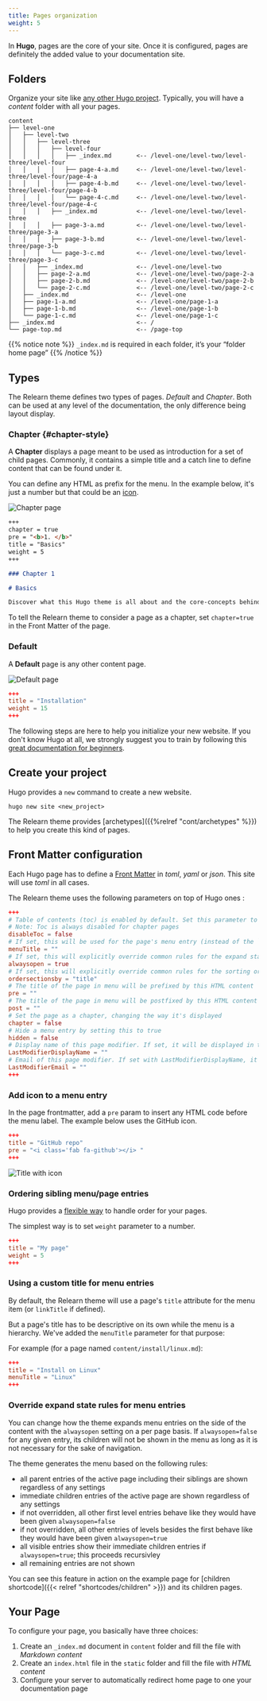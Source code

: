 ```yaml
---
title: Pages organization
weight: 5
---
```


In **Hugo**, pages are the core of your site. Once it is configured, pages are definitely the added value to your documentation site.

## Folders

Organize your site like [any other Hugo project](https://gohugo.io/content/organization/). Typically, you will have a *content* folder with all your pages.

````plaintext
content
├── level-one
│   ├── level-two
│   │   ├── level-three
│   │   │   ├── level-four
│   │   │   │   ├── _index.md       <-- /level-one/level-two/level-three/level-four
│   │   │   │   ├── page-4-a.md     <-- /level-one/level-two/level-three/level-four/page-4-a
│   │   │   │   ├── page-4-b.md     <-- /level-one/level-two/level-three/level-four/page-4-b
│   │   │   │   └── page-4-c.md     <-- /level-one/level-two/level-three/level-four/page-4-c
│   │   │   ├── _index.md           <-- /level-one/level-two/level-three
│   │   │   ├── page-3-a.md         <-- /level-one/level-two/level-three/page-3-a
│   │   │   ├── page-3-b.md         <-- /level-one/level-two/level-three/page-3-b
│   │   │   └── page-3-c.md         <-- /level-one/level-two/level-three/page-3-c
│   │   ├── _index.md               <-- /level-one/level-two
│   │   ├── page-2-a.md             <-- /level-one/level-two/page-2-a
│   │   ├── page-2-b.md             <-- /level-one/level-two/page-2-b
│   │   └── page-2-c.md             <-- /level-one/level-two/page-2-c
│   ├── _index.md                   <-- /level-one
│   ├── page-1-a.md                 <-- /level-one/page-1-a
│   ├── page-1-b.md                 <-- /level-one/page-1-b
│   └── page-1-c.md                 <-- /level-one/page-1-c
├── _index.md                       <-- /
└── page-top.md                     <-- /page-top
````

{{% notice note %}}
`_index.md` is required in each folder, it’s your “folder home page”
{{% /notice %}}

## Types

The Relearn theme defines two types of pages. *Default* and *Chapter*. Both can be used at any level of the documentation, the only difference being layout display.

### Chapter {#chapter-style}

A **Chapter** displays a page meant to be used as introduction for a set of child pages. Commonly, it contains a simple title and a catch line to define content that can be found under it.

You can define any HTML as prefix for the menu. In the example below, it's just a number but that could be an [icon](https://fortawesome.github.io/Font-Awesome/).

![Chapter page](images/pages-chapter.png?classes=shadow&width=60pc)

```markdown
+++
chapter = true
pre = "<b>1. </b>"
title = "Basics"
weight = 5
+++

### Chapter 1

# Basics

Discover what this Hugo theme is all about and the core-concepts behind it.
```

To tell the Relearn theme to consider a page as a chapter, set `chapter=true` in the Front Matter of the page.

### Default

A **Default** page is any other content page.

![Default page](images/pages-default.png?classes=shadow&width=60pc)

```toml
+++
title = "Installation"
weight = 15
+++
```

The following steps are here to help you initialize your new website. If you don't know Hugo at all, we strongly suggest you to train by following this [great documentation for beginners](https://gohugo.io/overview/quickstart/).

## Create your project

Hugo provides a `new` command to create a new website.

```shell
hugo new site <new_project>
```

The Relearn theme provides [archetypes]({{%relref "cont/archetypes" %}}) to help you create this kind of pages.

## Front Matter configuration

Each Hugo page has to define a [Front Matter](https://gohugo.io/content/front-matter/) in *toml*, *yaml* or *json*. This site will use *toml* in all cases.

The Relearn theme uses the following parameters on top of Hugo ones :

```toml
+++
# Table of contents (toc) is enabled by default. Set this parameter to true to disable it.
# Note: Toc is always disabled for chapter pages
disableToc = false
# If set, this will be used for the page's menu entry (instead of the `title` attribute)
menuTitle = ""
# If set, this will explicitly override common rules for the expand state of a page's menu entry
alwaysopen = true
# If set, this will explicitly override common rules for the sorting order of a page's submenu entries
ordersectionsby = "title"
# The title of the page in menu will be prefixed by this HTML content
pre = ""
# The title of the page in menu will be postfixed by this HTML content
post = ""
# Set the page as a chapter, changing the way it's displayed
chapter = false
# Hide a menu entry by setting this to true
hidden = false
# Display name of this page modifier. If set, it will be displayed in the footer.
LastModifierDisplayName = ""
# Email of this page modifier. If set with LastModifierDisplayName, it will be displayed in the footer
LastModifierEmail = ""
+++
```

### Add icon to a menu entry

In the page frontmatter, add a `pre` param to insert any HTML code before the menu label. The example below uses the GitHub icon.

```toml
+++
title = "GitHub repo"
pre = "<i class='fab fa-github'></i> "
+++
```

![Title with icon](images/frontmatter-icon.png?classes=shadow&width=300px)

### Ordering sibling menu/page entries

Hugo provides a [flexible way](https://gohugo.io/content/ordering/) to handle order for your pages.

The simplest way is to set `weight` parameter to a number.

```toml
+++
title = "My page"
weight = 5
+++
```

### Using a custom title for menu entries

By default, the Relearn theme will use a page's `title` attribute for the menu item (or `linkTitle` if defined).

But a page's title has to be descriptive on its own while the menu is a hierarchy.
We've added the `menuTitle` parameter for that purpose:

For example (for a page named `content/install/linux.md`):

```toml
+++
title = "Install on Linux"
menuTitle = "Linux"
+++
```

### Override expand state rules for menu entries

You can change how the theme expands menu entries on the side of the content with the `alwaysopen` setting on a per page basis. If `alwaysopen=false` for any given entry, its children will not be shown in the menu as long as it is not necessary for the sake of navigation.

The theme generates the menu based on the following rules:

- all parent entries of the active page including their siblings are shown regardless of any settings
- immediate children entries of the active page are shown regardless of any settings
- if not overridden, all other first level entries behave like they would have been given `alwaysopen=false`
- if not overridden, all other entries of levels besides the first behave like they would have been given `alwaysopen=true`
- all visible entries show their immediate children entries if `alwaysopen=true`; this proceeds recursivley
- all remaining entries are not shown

You can see this feature in action on the example page for [children shortcode]({{< relref "shortcodes/children" >}}) and its children pages.

## Your Page

To configure your page, you basically have three choices:

1. Create an `_index.md` document in `content` folder and fill the file with *Markdown content*
2. Create an `index.html` file in the `static` folder and fill the file with *HTML content*
3. Configure your server to automatically redirect home page to one your documentation page
